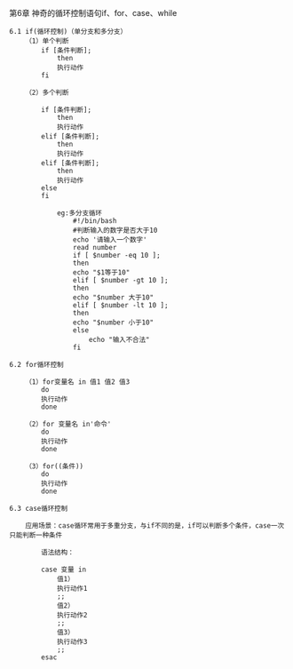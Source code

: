 第6章 神奇的循环控制语句if、for、case、while
	
	6.1 if(循环控制)（单分支和多分支）
		（1）单个判断
			if [条件判断];
				then
				执行动作
			fi
		
		（2）多个判断
			
			if [条件判断];
				then
				执行动作
			elif [条件判断];
				then
				执行动作
			elif [条件判断];
				then
				执行动作
			else
			fi
				
				eg:多分支循环
					#!/bin/bash
					#判断输入的数字是否大于10
					echo '请输入一个数字'
					read number
					if [ $number -eq 10 ];
					then 
					echo "$1等于10"
					elif [ $number -gt 10 ];
					then
					echo "$number 大于10"
					elif [ $number -lt 10 ];
					then
					echo "$number 小于10"
					else
						echo "输入不合法"
					fi
			
	6.2 for循环控制
		
		（1）for变量名 in 值1 值2 值3
			do
			执行动作
			done
			
		（2）for 变量名 in'命令'
			do
			执行动作
			done
			
		（3）for((条件))
			do
			执行动作
			done
			
	6.3 case循环控制
		
		应用场景：case循环常用于多重分支，与if不同的是，if可以判断多个条件，case一次只能判断一种条件
		
			语法结构：
			
			case 变量 in
				值1）
				执行动作1
				;;
				值2）
				执行动作2
				;;
				值3）
				执行动作3
				;;
			esac
			
